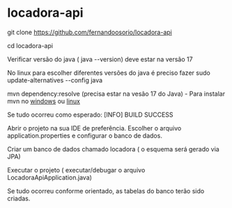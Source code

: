 # locadora-api


git clone https://github.com/fernandoosorio/locadora-api

cd locadora-api

Verificar versão do java ( java --version) deve estar na versão 17

No linux para escolher diferentes versões do java é preciso fazer sudo update-alternatives --config java

mvn dependency:resolve  (precisa estar na vesão 17 do Java)  - Para instalar mvn no [windows](https://dicasdeprogramacao.com.br/como-instalar-o-maven-no-windows/)  ou [linux](https://dicasdeprogramacao.com.br/como-instalar-o-maven-no-windows/)

Se tudo ocorreu como esperado: [INFO] BUILD SUCCESS


Abrir o projeto na sua IDE de preferência.
Escolher o arquivo application.properties e configurar o banco de dados.

Criar um banco de dados chamado locadora ( o esquema será gerado via JPA)

Executar o projeto ( executar/debugar o arquivo LocadoraApiApplication.java)

Se tudo ocorreu conforme orientado, as tabelas do banco terão sido criadas.
